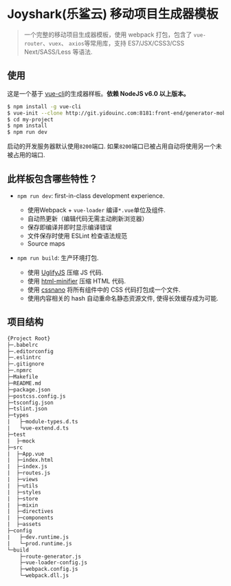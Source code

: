 # Joyshark(乐鲨云) 移动项目生成器模板

> 一个完整的移动项目生成器模板，使用 webpack 打包，包含了 `vue-router`、`vuex`、 `axios`等常用库，支持 ES7/JSX/CSS3/CSS Next/SASS/Less 等语法.

## 使用

这是一个基于 [vue-cli](https://github.com/vuejs/vue-cli)的生成器样板。**依赖 NodeJS v6.0 以上版本。**

``` bash
$ npm install -g vue-cli
$ vue-init --clone http://git.yidouinc.com:8181:front-end/generator-mobile my-project
$ cd my-project
$ npm install
$ npm run dev
```

启动的开发服务器默认使用`8200`端口. 如果`8200`端口已被占用自动将使用另一个未被占用的端口.

## 此样板包含哪些特性？

- `npm run dev`: first-in-class development experience.
  - 使用Webpack + `vue-loader` 编译`*.vue`单位及组件.
  - 自动热更新（编辑代码无需主动刷新浏览器）
  - 保存即编译并即时显示编译错误
  - 文件保存时使用 ESLint 检查语法规范
  - Source maps

- `npm run build`: 生产环境打包.
  - 使用 [UglifyJS](https://github.com/mishoo/UglifyJS2) 压缩 JS 代码.
  - 使用 [html-minifier](https://github.com/kangax/html-minifier) 压缩 HTML 代码.
  - 使用 [cssnano](https://github.com/ben-eb/cssnano) 将所有组件中的 CSS 代码打包成一个文件.
  - 使用内容相关的 hash 自动重命名静态资源文件, 使得长效缓存成为可能.

## 项目结构

```html
{Project Root}
├─.babelrc
├─.editorconfig
├─.eslintrc
├─.gitignore
├─.npmrc
├─Makefile
├─README.md
├─package.json
├─postcss.config.js
├─tsconfig.json
├─tslint.json
├─types
|   ├─module-types.d.ts
|   └vue-extend.d.ts
├─test
|  ├─mock
├─src
|  ├─App.vue
|  ├─index.html
|  ├─index.js
|  ├─routes.js
|  ├─views
|  ├─utils
|  ├─styles
|  ├─store
|  ├─mixin
|  ├─directives
|  ├─components
|  ├─assets
├─config
|   ├─dev.runtime.js
|   └─prod.runtime.js
└─build
    ├─route-generator.js
    ├─vue-loader-config.js
    ├─webpack.config.js
    └─webpack.dll.js

```
